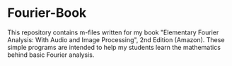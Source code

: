 # Fourier-Book
This repository contains m-files written for my book "Elementary Fourier Analysis: With Audio and Image Processing", 2nd Edition (Amazon). 
These simple programs are intended to help my students learn the mathematics behind basic Fourier analysis.  
